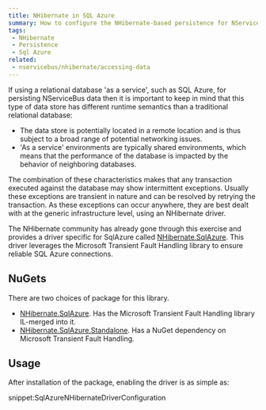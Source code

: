 ```yaml
---
title: NHibernate in SQL Azure
summary: How to configure the NHibernate-based persistence for NServiceBus when running on SQL Azure
tags:
 - NHibernate
 - Persistence
 - Sql Azure
related:
 - nservicebus/nhibernate/accessing-data
---
```


If using a relational database 'as a service', such as SQL Azure, for persisting NServiceBus data then it is important to keep in mind that this type of data store has different runtime semantics than a traditional relational database:

 * The data store is potentially located in a remote location and is thus subject to a broad range of potential networking issues.
 * 'As a service' environments are typically shared environments, which means that the performance of the database is impacted by the behavior of neighboring databases.

The combination of these characteristics makes that any transaction executed against the database may show intermittent exceptions. Usually these exceptions are transient in nature and can be resolved by retrying the transaction. As these exceptions can occur anywhere, they are best dealt with at the generic infrastructure level, using an NHibernate driver.

The NHibernate community has already gone through this exercise and provides a driver specific for SqlAzure called [NHibernate.SqlAzure](https://github.com/MRCollective/NHibernate.SqlAzure/). This driver leverages the Microsoft Transient Fault Handling library to ensure reliable SQL Azure connections.


## NuGets

There are two choices of package for this library.

 * [NHibernate.SqlAzure](https://www.nuget.org/packages/NHibernate.SqlAzure). Has the Microsoft Transient Fault Handling library IL-merged into it.
 * [NHibernate.SqlAzure.Standalone](https://www.nuget.org/packages/NHibernate.SqlAzure.Standalone). Has a NuGet dependency on  Microsoft Transient Fault Handling.


## Usage

After installation of the package, enabling the driver is as simple as:

snippet:SqlAzureNHibernateDriverConfiguration
